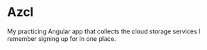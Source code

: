 # Azcl
My practicing Angular app that collects the cloud storage services I remember signing up for in one place.
